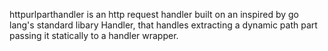 httpurlparthandler is an http request handler built on an inspired by go lang's standard libary Handler, 
that handles extracting a dynamic path part passing it statically to a handler wrapper. 
